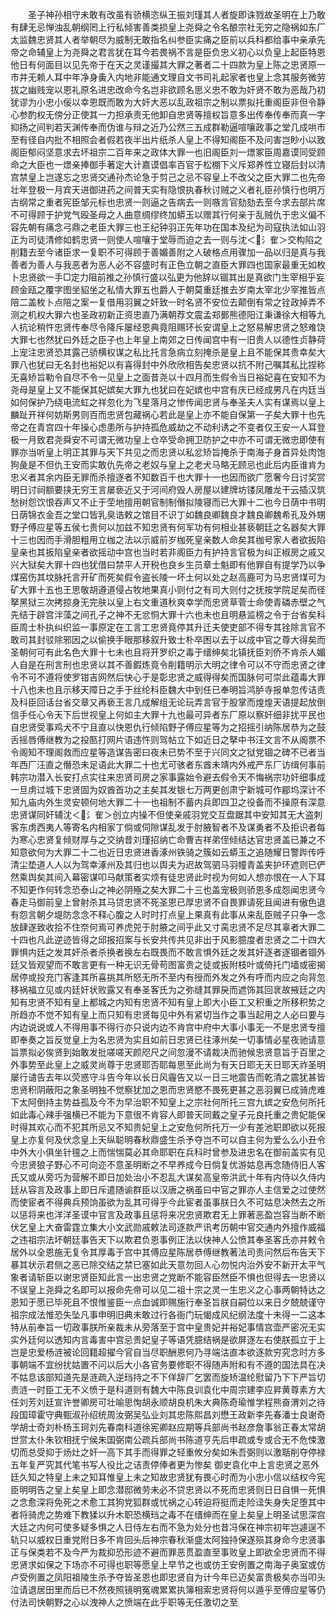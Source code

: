 <!-- { "loadSidebar": true } -->
　　圣子神孙相守未敢有改虽有骄横恣纵王振刘瑾其人者旋即诛戮故圣明在上乃敢有肆无忌惮浊乱朝纲罔上行私倾害善类损皇上尧舜之令名酿宗社无穷之隐祸如东厂太监魏忠贤其人者举朝尽为威制无敢指名纠参臣实痛之臣前以兵科都给事中亲承先帝之命辅皇上为尧舜之君言犹在耳今若畏祸不言是臣负忠义初心以负皇上起臣特恩他日有何面目以见先帝于在天之灵谨撮其大罪之著者二十四款为皇上陈之忠贤原一市井无赖人耳中年净身夤入内地非能通文理自文书司礼起家者也皇上念其服务微劳拔之幽贱宠以恩礼原名进忠改命今名岂非欲顾名思义忠不敢为奸贤不敢为恶哉乃初犹谬为小忠小佞以幸恩既而敢为大奸大恶以乱政祖宗之制以票拟托重阁臣非但令静心参酌权无傍分正使其一力担承责无他卸自忠贤等擅权旨意多出传奉传奉而真一字抑扬之间判若天渊传奉而伪谁与辩之近乃公然三五成群勒逼喧嚷政事之堂几成哄市至有径自内批不相照会者假若夜半出片纸杀人皇上不得知阁臣不及问害岂眇小以致阁臣郁闷坚意求去坏祖宗二百年来之政体大罪一也旧阁臣刘一燝冢臣周嘉谟同受顾命之大臣也一燝亲捧御手著定大计嘉谟倡率百官于松棚下义斥郑养性立寝后封以清宫禁皇上岂遂忘之忠贤交通孙杰论急于剪己之忌不容皇上不改父之臣大罪二也先帝壮年登极一月宾天进御进药之间普天实有隐恨执春秋讨贼之义者礼臣孙慎行也明万古纲常之重者宪臣邹元标也忠贤一则逼之告病去一则嗾言官劾劾去至今求去部片席不可得顾于护党气殴圣母之人曲意绸缪终加蟒玉以赠其行何亲于乱贼仇于忠义偏不容先朝有痛念弓鼎之老臣大罪三也王纪钟羽正先年功在国本及纪为司寇执法如山羽正为司徒清修如鹤忠贤一则使人喧嚷于堂辱而迫之去一则与沈＜氵隺＞交构陷之削籍去至今诸臣求一复职不可得顾于善媚善附之人破格点用骤加一品以归是真与我善者为善人与我恶者为恶人必不容盛时有正色立朝之直臣大罪四也国家最重无如枚卜忠贤欲一手□定力阻前推之孙慎行盛以弘更为他辞以锢其出是真欲门生宰相乎妄顾金瓯之覆字图坐貂坐之私情大罪五也爵人于朝莫重廷推去岁南太宰北少宰推皆点陪二盖枚卜点陪之案一复借用羽翼之奸致一时名贤不安位去颠倒有常之铨政掉弄不测之机权大罪六也圣政初新正资忠直乃满朝荐文震孟郑鄤熊德阳江秉谦徐大相等九人抗论稍忤忠贤传奉尽令降斥屡经恩典竟阻赐环长安谓皇上之怒易解忠贤之怒难饶大罪七也然犹曰外廷之臣子也上年皇上南郊之日传闻宫中有一旧贵人以德性贞静荷上宠注忠贤恐其露己骄横权谋之私比托言急病立刻掩杀是皇上且不能保其贵幸矣大罪八也犹曰无名封也裕妃以有喜得封中外欣欣相告矣忠贤以抗不附己嘱其私比捏称无喜矫旨勒令自尽不令一见皇上之面昔尧以十四月而生假令当日裕妃喜在安知不为尧母是皇上又不能保其妃嫔矣大罪九也犹曰在妃嫔也中宫有庆已经成男凡在内廷当如何保护乃绕电流虹之祥忽化为飞星落月之惨传闻忠贤与奉圣夫人实有谋焉以皇上麟趾开祥何妨斯男则百而忠贤包藏祸心若此是皇上亦不能自保第一子矣大罪十也先帝之在青宫四十年操心虑患所与护持孤危威劫之不动利诱之不变者仅王安一人耳登极一月致君尧舜安不可谓无微功皇上仓卒受命拥卫防护之中亦不可谓无微忠即使有罪亦当听皇上明正其罪与天下共见之而忠贤以私忿矫旨掩杀于南海子身首异处肉饱狗彘是不但仇王安而实敢仇先帝之老奴与皇上之老犬马略无顾忌也此后内臣谁肯为忠义者其余内臣无罪而杀擅逐者不知数百千也大罪十一也因而欲广愿奢今日讨奖赏明日讨祠额要挟无穷王言屡亵近又于河间府毁人房屋以建牌坊镂凤雕龙干云插汉筑愁树怨饮恨吞声又不止于茔地擅用朝官制制僭拟陵寝而已大罪十二也今日荫中书明日荫锦衣金吾之堂口皆乳臭诰敕之馆目不识丁如魏良卿魏良才魏良卿魏希孔及外甥野子傅应星等五侯七贵何以加兹不知忠贤有何军功有何相业甚亵朝廷之名器矣大罪十三也因而手滑胆粗用立枷之法以示威前岁枷死皇亲数人命矣其枷号家人者欲扳陷皇亲也其扳陷皇亲者欲摇动中宫也当时若非阁臣力有护持言官极为纠正椒房之戚又兴大狱矣大罪十四也犹借曰禁平人开税也良乡生员章士魁即有他罪自有提学乃以争煤窑伤其坟脉托言开矿而死矣假令盗长陵一坏土何以处之赵高鹿可为马忠贤煤可为矿大罪十五也王思敬胡遵道侵占牧地果真小则付之有司大则付之抚按学院足矣而径拏黑狱三次拷掠身无完肤以皇上右文重道秋爽幸学而忠贤草菅士命使青磷赤壁之气先结于辟宫泮藻之间孔子之神不无忿恫大罪十六也未也且明悬监榜之令于台省矣科臣周士朴执纠织监一事原定在工言工忠贤竟停其升迁夫使吏部不得专其铨除言官不敢司其封驳除邪因之以偷换手眼那移叙升致士朴卒困以去于以成中官之尊大得矣而圣朝何可有此名色大罪十七未也且将开罗织之毒于缙绅矣北镇抚臣刘侨不肯杀人媚人自是在刑言刑也忠贤以其不善鍜炼竟令削籍明示大明之律令可以不守而忠贤之律令不可不遵将使罗钳吉网然后快心于是彰忠贤之威得得矣而国脉何可崇此蕴毒大罪十八也未也且示移天障日之手于丝纶科臣魏大中到任已奉明旨鸿胪寺报单忽传诘责及科臣回话台省交章又再亵王言几成解组无论玩弄言官于股掌而煌煌天语提起放倒信手任心令天下后世视皇上何如主大罪十九也最可异者东厂原以察奸细非扰平民也自忠贤受事鸡犬不宁且直以快恩仇行倾陷野子傅应星等为之招摇引纳陈居恭为之鼓舌摇唇傅继教为之投匦打网片语违忤则驾帖立下如近日之拏中书汪文言不从阁票不令阁知不理阁救而应星等造谋告密曰夜未已势不至于兴同文之狱党锢之碑不已者当年西厂汪直之僭恐未足语此大罪二十也尤可骇者东酋未靖内外戒严东厂访缉何事前韩宗功潜入长安打点实往来忠贤司房之家事露始令避去假令天不悔祸宗功奸细事成一旦虏过城下忠贤固为奴酋首功之主矣其发银七万两更创肃宁新城可作郿坞深计不知九庙内外生灵安顿何地大罪二十一也祖制不蓄内兵即四卫之役备而不操原有深意忠贤谋同奸辅沈＜氵隺＞创立内操不但使亲戚羽党交互盘踞其中安知其无大盗刺客东虏西夷人等寄名内相家丁倘或伺隙谋乱发于肘腋智者不及谋勇者不及拒识者每为寒心忠贤复倾财厚与之交纳昔刘瑾招纳亡命曹吉祥弟侄倾结达官忠贤盖已兼之不知意欲何为大罪二十二也近日忠贤进香涿州铁骑之簇如云蟒玉之追随耀日警跸传呼清尘垫道人人以为驾幸涿州及其归也以舆夫为迟故驾驷马羽幢青盖夹护环遮则已俨然乘舆矣其间入幕密谋叩马献策者实烦有徒忠贤此时视为何如人想亦恨在一人下耳不知更作何转念恐泰山之神必阴殛之矣大罪二十三也盖宠极则骄恩多成怨闻忠贤今春走马御前皇上曾射杀其马贷忠贤不死圣恩已厚忠贤不自畏罪请死且闻进有傲色退有怨言朝夕堤防念念不释心腹之人时时打点皇上果真有此事从来乱臣贼子只争一念放肆遂致收拾不住奈何焉可养虎兕于肘腋之间乎此又寸脔忠贤不足尽其辜者大罪二十四也凡此逆迹皆得之邱报招案与长安共传共见非出于风影臆度者忠贤之二十四大罪惧内廷之发其奸杀者杀换者换左右既畏而不敢言惧外廷之发其奸逐者逐锢者锢外廷又皆观望而不敢言更有一种无识无骨苟图富贵之徒或扳附枝叶或倚托门墙或密揭居停或投充门客逢其所喜挑其所怒无所不至内有授而外发之外有呼而内应之向背忽移祸福立见或内廷奸状败露又有奉圣客氏为之弥缝其罪戾而遮饰其回衺故掖廷之内知有忠贤不知有皇上都城之内知有忠贤不知有皇上即大小臣工又积重之所移积势之所趋亦不觉不知有皇上而只知有忠贤每见中外有紧切当作之事当起用之人必曰要与内边说说或人不得用事不得行亦只说内边不肯宫中府中大事小事无一不是忠贤专擅即奉奏之旨反觉皇上为名忠贤为实且如前日忠贤已往涿州矣一切事情必星夜驰请意旨票拟必俟贤到始敢发批嗟嗟天颜咫尺之间忽漫不请裁决而驰候忠贤意旨于百里之外事势至此皇上之威灵尚尊于忠贤耶否耶每思至此尚为有天日耶无天日耶天祚圣明屡行谴告去年以荧惑守斗告今年以长日风霾告又以一日三地震告而乾清之震犹甚皆忠贤积阴蔽阳之象圣明独不觉察犹加之恩而忠贤愍不畏死更甚之恶羽翼已成骑虎难下太阿倒持主势益孤及今不为早治职不知皇上之宗社何所托三宫九嫔之安危何所托如此毒心辣手强横已不能为下意很不肯容人即普天同戴之皇子元良托重之贵妃能保时得其欢心而不犯其所忌又不知贵妃皇上之安危何所托万一少有差池职即欲以死报皇上亦复何及伏念皇上天纵聪明春秋鼎盛生杀予夺岂不可以自主何为爱么么小丑令中外大小俱坐针氊之上而惴惴莫必其命耶职在兵科时曾参及进忠名在御前盖实有见今忠贤狼子野心不可向迩不意圣明断之不早养成今日倘复优游姑息再念随侍旧人客氏又或从旁巧为营解不即日加处治小不忍乱大谋矣高皇帝洪武十年有内侍以久侍内廷从容言及政事上即日斥遣随谕群臣以汉唐之祸虽曰中官之罪亦人主信爱之过使然而使宦者不得典兵预饷虽欲为乱其可得乎今此宦者虽事朕日久不可姑息决然去之所以惩将来也洋洋圣谟中官言及政事且惩将来况忠贤欺君无上罪著恶盈岂容当断不断伏乞皇上大奋雷霆立集大小文武勋戚敕法司逐款严讯考历朝中官交通内外擅作威福之违祖宗法坏朝廷事告天下以欺君负恩事例正法以快神人公愤其奉圣客氏亦并敕令居外以全恩施无复令其厚毒于宫中其傅应星陈居恭傅继教著法司责问然后布告天下暴其状示君侧之恶已除交结之禁已塞如此天意勿回人心勿悦内治外安不新开太平气象者请斩臣以谢忠贤臣知此言一出忠贤之党断不能容臣然臣不惧也但得去一忠贤以不误皇上尧舜之名即可以报命先帝可以见二祖十宗之灵一生忠义之心事两朝特达之恩知于愿已毕死且不恨惟鉴臣一点血诚即赐施行奉圣旨朕自嗣位以来日夕兢兢谨守祖宗成法惟恐失坠凡事申明旧典未敢过行各衙门玩愒成风纪纲法度十未得一二这本特从前奉旨一切政事朕所亲裁未从旁落至于宫中皇贵妃并裕妃事情宫壶严密况无实实外廷何以透知内言毒害中宫忌贵妃皇子等语凭臆结祸是欲屏逐左右使朕孤立于上岂是忠爱杨涟被论回籍超擢今官自当尽职酬恩何乃寻端沽直本欲逐款穷究念时方多事朝端不宜纷扰姑置不问以后大小各官务要修职不得随声附和有不遵的国法具在决不姑息该部知道先是涟疏入逆珰持之不下佯辞厂乞罢而旋矫温纶慰留乃下下严旨切责涟一时臣工无不义愤于是科道则有魏大中陈良训袁化中周宗建李应昇黄尊素方大任刘芳刘廷宣许誉卿房可壮喻思恂胡永顺胡良机朱大典陈奇瑜惟学程熊奋渭刘之待段国璋霍守典甄淑孙绍统周汝弼吴弘业刘其忠陈熙昌刘懋王政新李先春潘士良谢奇学胡士奇刘朴杨玉珂刘先春南科道徐宪卿赵应期等兵部尚书赵彦詹事翁正春太常胡世赏太仆朱钦相抚宁侯朱国弼南公疏兵部尚书陈道亨先后申疏或专或合无不危悚激切而总受抑于炀灶之奸一高下其手而得罪之轻重攸分矣如朱吾弼则以激聒削夺停禄五年复严究其代笔书写人役比之诘责停俸者更为惨矣  御史袁化中上言忠贤之恶外廷久知之特皇上未之知耳惟皇上未之知故忠贤犹有畏心时而为小忠小信以结权今宪臣明明告之皇上矣皇上即念潜邸微劳未必不贷忠贤以不死而忠贤则日日自惧一死惧之念愈深将免死之术愈工其狗党狐群或忧祸之心转迫将挺而走险迳失身失足堕其中者将骑虎之势难下教猱以升木职恐横珰之毒不在缙绅而在皇上矣皇上明圣试思深宫大廷之内何可使多疑多惧之人日侍左右而不急为处分也昔冯保在神宗初年岂遽逞不轨只以威权日重党附日多不肯回头后神宗春秋渐盛太阿独持保遂殒其身命今忠贤事正与保类若不及今严为裁抑恐形迹不避而罪恶贯盈直至事败皇上即欲全忠贤而不得忠贤求如保之下场亦不可得也职等愿皇上早节之也或仿王安例置之南海子奥室或仿卢受例置之凤阳祖陵生杀予夺皆圣恩也即忠贤自为计今年已迈矣富贵极矣亦当叩头泣请退居田里而后已不然夜照镜明冤魂累累执簿相索忠贤将何以遁乎至傅应星等仍付法司快朝野之心以洩神人之愤端在此乎职等无任激切之至
